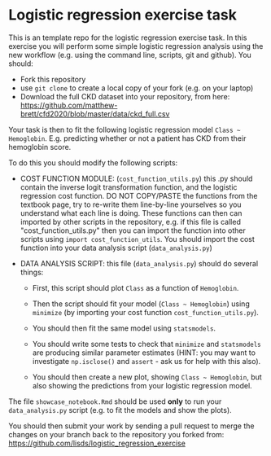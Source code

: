 # Logistic regression exercise task

This is an template repo for the logistic regression exercise task.
In this exercise you will perform some simple logistic regression analysis using
the new workflow (e.g. using the command line, scripts, git and github). You should:

- Fork this repository
- use `git clone` to create a local copy of your fork (e.g. on your laptop)
- Download the full CKD dataset into your repository, from here: https://github.com/matthew-brett/cfd2020/blob/master/data/ckd_full.csv

Your task is then to fit the following logistic regression model `Class ~ Hemoglobin`.
E.g. predicting whether or not a patient has CKD from their hemoglobin score.

To do this you should modify the following scripts:

- COST FUNCTION MODULE: (`cost_function_utils.py`) this .py should contain the
  inverse logit transformation function, and the logistic regression cost function.
  DO NOT COPY/PASTE the functions from the textbook page, try to
  re-write them line-by-line yourselves so you understand what each line is doing.
  These functions can then can imported by other scripts in the repository, e.g.
  if this file is called "cost_function_utils.py" then you can import the
  function into other scripts using `import cost_function_utils`. You should 
  import the cost function into your data analysis script (`data_analysis.py`)

- DATA ANALYSIS SCRIPT: this file (`data_analysis.py`) should do several things:
  
    - First, this script should plot `Class` as a function of `Hemoglobin`.
       
    - Then the script should fit your model (`Class ~ Hemoglobin`) using
        `minimize` (by importing your cost function `cost_function_utils.py`).
      
    - You should then fit the same model using `statsmodels`.
      
    - You should write some tests to check that `minimize` and `statsmodels`
      are producing similar parameter estimates (HINT: you may want to investigate
      `np.isclose()` and `assert` - ask us for help with this also).
      
    - You should then create a new plot, showing `Class ~ Hemoglobin`, but 
      also showing the predictions from your logistic regression model.

The file `showcase_notebook.Rmd` should be used **only** to run your 
`data_analysis.py` script (e.g. to fit the models and show the plots).

You should then submit your work by sending a pull request to merge the
changes on your branch back to the repository you forked from: 
https://github.com/lisds/logistic_regression_exercise
